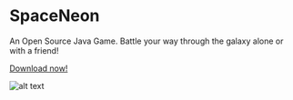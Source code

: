 # SpaceNeon

An Open Source Java Game.
Battle your way through the galaxy alone or with a friend!

[Download now!](https://drive.google.com/open?id=1IsIdhT0Glgk45sz2znaaAxRk3qIFccQN)

![alt text](https://github.com/PauloPatoleia/SpaceNeon/blob/master/resources/menu800.png)

